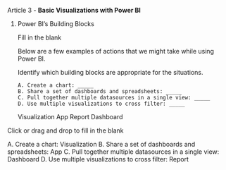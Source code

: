 Article 3 - **Basic Visualizations with Power BI**

1.	Power BI’s Building Blocks

    Fill in the blank

    Below are a few examples of actions that we might take while using Power BI.

    Identify which building blocks are appropriate for the situations.

        A. Create a chart: _____
        B. Share a set of dashboards and spreadsheets: _____
        C. Pull together multiple datasources in a single view: _____ 
        D. Use multiple visualizations to cross filter: _____

    Visualization
    App
    Report
    Dashboard

Click or drag and drop to fill in the blank

A. Create a chart: Visualization
B. Share a set of dashboards and spreadsheets: App
C. Pull together multiple datasources in a single view: Dashboard
D. Use multiple visualizations to cross filter: Report 
